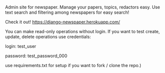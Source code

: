 Admin site for newspaper. Manage your papers, topics, redactors easy. 
Use text search and filtering among newspapers for easy search! 

Check it out!
https://django-newspaper.herokuapp.com/

You can make read-only operations without login. 
If you want to test create, update, delete operations use credentials:

login: test_user

password: test_password_000

use requirements.txt for setup if you want to fork / clone the repo.)
